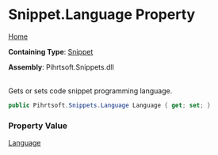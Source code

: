 # Snippet\.Language Property

[Home](../../../../README.md)

**Containing Type**: [Snippet](../README.md)

**Assembly**: Pihrtsoft\.Snippets\.dll

\
Gets or sets code snippet programming language\.

```csharp
public Pihrtsoft.Snippets.Language Language { get; set; }
```

### Property Value

[Language](../../Language/README.md)

